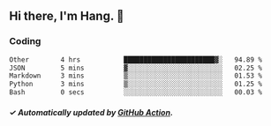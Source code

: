 ## Hi there, I'm Hang. 👋

### Coding

<!--START_SECTION:waka-->

```txt
Other        4 hrs           ███████████████████████▓░   94.89 %
JSON         5 mins          ▓░░░░░░░░░░░░░░░░░░░░░░░░   02.25 %
Markdown     3 mins          ▒░░░░░░░░░░░░░░░░░░░░░░░░   01.53 %
Python       3 mins          ▒░░░░░░░░░░░░░░░░░░░░░░░░   01.25 %
Bash         0 secs          ░░░░░░░░░░░░░░░░░░░░░░░░░   00.03 %
```

<!--END_SECTION:waka-->

##### ✓ Automatically updated by [GitHub Action](https://github.com/huhuhang/huhuhang/actions).
